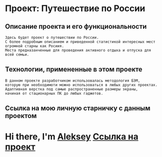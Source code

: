 # Проект: Путешествие по России

## Описание проекта и его функциональности
    Здесь будет проект о путешествии по России.
    С более подробным описанием и приведенной статистикой интересных мест огромной старны как Росиия.
    Места предназанченные для проведения активного отдыха и отпуска для всей семьи.

## Технологии, примененные в этом проекте
    В данном проекте разработчиком использовалась методология БЭМ,
    которую при необходимоти можно использоваться в любых других проектах.
    Адаптивная верстка под самые распространенные размеры экраны,
    начиная от стационарных ПК до любых гаджетов.

## Ссылка на мою личную старничку с данным проектом
# Hi there, I'm [Aleksey](https://github.com/nes-develop) [Ссылка на проект](https://nes-develop.github.io/russian-travel/) 
